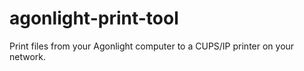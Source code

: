 # agonlight-print-tool
Print files from your Agonlight computer to a CUPS/IP printer on your network.
